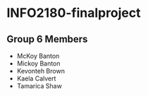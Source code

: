 # INFO2180-finalproject

## Group 6 Members
- McKoy Banton
- Mickoy Banton
- Kevonteh Brown
- Kaela Calvert
- Tamarica Shaw
